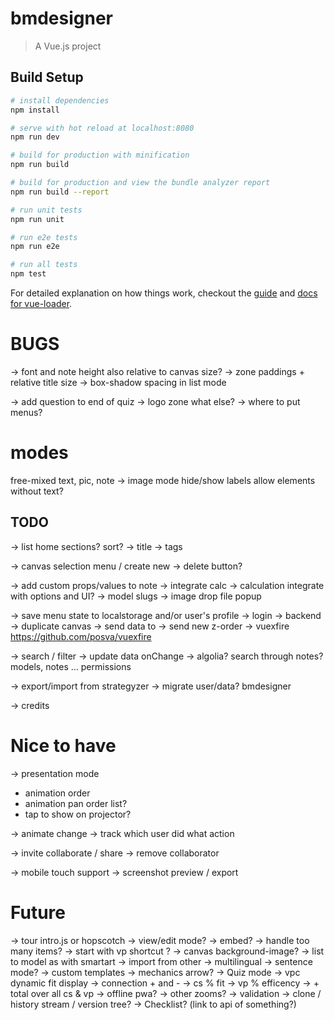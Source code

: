 # bmdesigner

> A Vue.js project

## Build Setup

``` bash
# install dependencies
npm install

# serve with hot reload at localhost:8080
npm run dev

# build for production with minification
npm run build

# build for production and view the bundle analyzer report
npm run build --report

# run unit tests
npm run unit

# run e2e tests
npm run e2e

# run all tests
npm test
```

For detailed explanation on how things work, checkout the [guide](http://vuejs-templates.github.io/webpack/) and [docs for vue-loader](http://vuejs.github.io/vue-loader).

# BUGS
-> font and note height also relative to canvas size?
-> zone paddings + relative title size
-> box-shadow spacing in list mode

-> add question to end of quiz
-> logo zone what else?
-> where to put menus?

# modes
free-mixed
    text, pic, note
-> image mode hide/show labels allow elements without text?

## TODO
-> list home sections? sort?
-> title
-> tags

-> canvas selection menu / create new
-> delete button?

-> add custom props/values to note
    -> integrate calc
    -> calculation integrate with options and UI?
    -> model slugs
    -> image drop file popup


-> save menu state to localstorage and/or user's profile
-> login
-> backend
    -> duplicate canvas
    -> send data to
    -> send new z-order
    -> vuexfire https://github.com/posva/vuexfire

-> search / filter
    -> update data onChange
    -> algolia? search through notes?
        models,
        notes
        ...
            permissions

-> export/import from strategyzer
-> migrate user/data? bmdesigner

-> credits

# Nice to have
-> presentation mode
   - animation order
   - animation pan order list?
   - tap to show on projector?

-> animate change
-> track which user did what action

-> invite collaborate / share
    -> remove collaborator


-> mobile touch support
-> screenshot preview / export


# Future
-> tour intro.js or hopscotch
-> view/edit mode?
    -> embed?
-> handle too many items?
-> start with vp shortcut ?
-> canvas background-image?
-> list to model as with smartart
-> import from other
-> multilingual
-> sentence mode?
-> custom templates
-> mechanics arrow?
-> Quiz mode
-> vpc dynamic fit display
    -> connection + and -
    -> cs  % fit
    -> vp % efficency
    -> + total over all cs & vp
-> offline pwa?
-> other zooms?
-> validation
-> clone / history stream / version tree?
-> Checklist? (link to api of something?)
